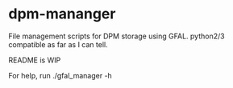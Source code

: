 # dpm-mananger
File management scripts for DPM storage using GFAL. python2/3 compatible as far as I can tell.

README is WIP

For help, run ./gfal_manager -h
